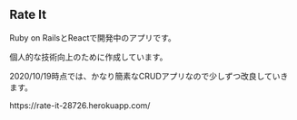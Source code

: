 ## Rate It
<p>Ruby on RailsとReactで開発中のアプリです。</p>
<p>個人的な技術向上のために作成しています。</p>
<p>2020/10/19時点では、かなり簡素なCRUDアプリなので少しずつ改良していきます。</p>
<p>https://rate-it-28726.herokuapp.com/</p>